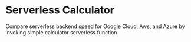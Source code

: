 # Serverless Calculator

Compare serverless backend speed for Google Cloud, Aws, and Azure by invoking simple calculator serverless function
